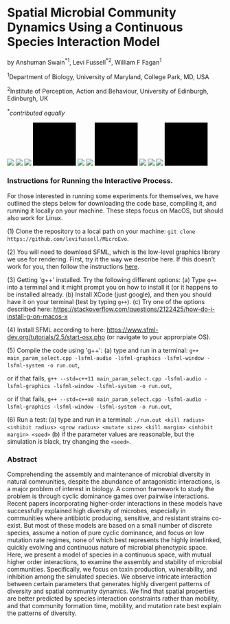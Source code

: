 ﻿# Spatial Microbial Community Dynamics Using a Continuous Species Interaction Model #

by Anshuman Swain<sup>\*</sup><sup>1</sup>, Levi Fussell<sup>\*</sup><sup>2</sup>, William F Fagan<sup>1</sup>

<sup>1</sup>Department of Biology, University of Maryland, College Park, MD, USA

<sup>2</sup>Institute of Perception, Action and Behaviour, University of Edinburgh, Edinburgh, UK

<sup>\*</sup>*contributed equally*

<p float="left">
    <img src="https://github.com/levifussell/MicroEvo/blob/master/gifs/unknown1.gif", width="100"/>
    <img src="https://github.com/levifussell/MicroEvo/blob/master/gifs/chaotic1.gif", width="100"/>
    <img src="https://github.com/levifussell/MicroEvo/blob/master/gifs/cyclic1.gif", width="100"/>
    <img src="https://github.com/levifussell/MicroEvo/blob/master/gifs/stable3.gif", width="100"/>
    <img src="https://github.com/levifussell/MicroEvo/blob/master/gifs/cyclic2.gif", width="100"/>
    <img src="https://github.com/levifussell/MicroEvo/blob/master/gifs/edge-of-chaos1.gif", width="100"/>
    <img src="https://github.com/levifussell/MicroEvo/blob/master/gifs/stable2.gif", width="100"/>
    <img src="https://github.com/levifussell/MicroEvo/blob/master/gifs/chaotic2.gif", width="100"/>
    <img src="https://github.com/levifussell/MicroEvo/blob/master/gifs/long-static1.gif", width="100"/>
    <img src="https://github.com/levifussell/MicroEvo/blob/master/gifs/long-static2.gif", width="100"/>
    <img src="https://github.com/levifussell/MicroEvo/blob/master/gifs/stable1.gif", width="100"/>
</p>

### Instructions for Running the Interactive Process. ###

For those interested in running some experiments for themselves, we have outlined the steps below for downloading the code base, compiling it, and running it locally on your machine. These steps focus on MacOS, but should also work for Linux.

(1) Clone the repository to a local path on your machine: `git clone https://github.com/levifussell/MicroEvo`.

(2) You will need to download SFML, which is the low-level graphics library we use for rendering. First, try it the way we describe here. If this doesn't work for you, then follow the instructions [here](https://www.sfml-dev.org/tutorials/2.5/start-osx.php).

(3) Getting 'g++' installed. Try the following different options:
    (a) Type `g++` into a terminal and it might prompt you on how to install it (or it happens to be installed already.
    (b) Install XCode (just google), and then you should have it on your terminal (test by typing `g++`).
    (c) Try one of the options described here: https://stackoverflow.com/questions/2122425/how-do-i-install-g-on-macos-x

(4) Install SFML according to here: https://www.sfml-dev.org/tutorials/2.5/start-osx.php (or navigate to your approrpiate OS).

(5) Compile the code using 'g++':
    (a) type and run in a terminal: `g++ main_param_select.cpp -lsfml-audio -lsfml-graphics -lsfml-window -lsfml-system -o run.out`,
    
or if that fails, `g++ --std=c++11 main_param_select.cpp -lsfml-audio -lsfml-graphics -lsfml-window -lsfml-system -o run.out`, 
    
or if that fails, `g++ --std=c++x0 main_param_select.cpp -lsfml-audio -lsfml-graphics -lsfml-window -lsfml-system -o run.out`,

(6) Run a test:
    (a) type and run in a terminal: `./run.out <kill radius> <inhibit radius> <grow radius> <mutate size> <kill margin> <inhibit margin> <seed>`
    (b) if the parameter values are reasonable, but the simulation is black, try changing the `<seed>`.

### Abstract ###

Comprehending the assembly and maintenance of microbial diversity in natural communities, despite the abundance of antagonistic interactions, is a major problem of interest in biology. A common framework to study the problem is through cyclic dominance games over pairwise interactions. Recent papers incorporating higher-order interactions in these models have successfully explained high diversity of microbes, especially in communities where antibiotic producing, sensitive, and resistant strains co-exist. But most of these models are based on a small number of discrete species, assume a notion of pure cyclic dominance, and focus on low mutation rate regimes, none of which best represents the highly interlinked, quickly evolving and continuous nature of microbial phenotypic space. Here, we present a model of species in a continuous space, with mutual higher order interactions, to examine the assembly and stability of microbial communities. Specifically, we focus on toxin production, vulnerability, and inhibition among the simulated species. We observe intricate interaction between certain parameters that generates highly divergent patterns of diversity and spatial community dynamics. We find that spatial properties are better predicted by species interaction constraints rather than mobility, and that community formation time, mobility, and mutation rate best explain the patterns of diversity.

